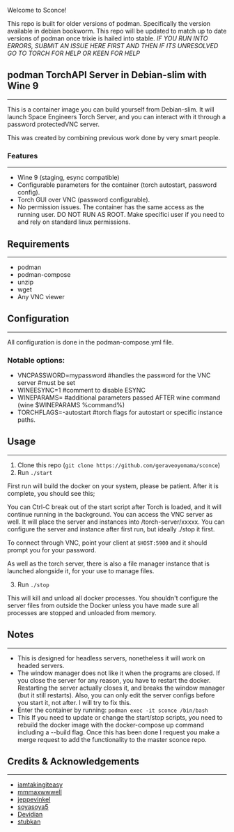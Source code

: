 Welcome to Sconce!

This repo is built for older versions of podman. Specifically the version available in debian bookworm. This repo will be updated to match up to date versions of podman once trixie is hailed into stable.
*IF YOU RUN INTO ERRORS, SUBMIT AN ISSUE HERE FIRST AND THEN IF ITS UNRESOLVED GO TO TORCH FOR HELP OR KEEN FOR HELP*
## podman TorchAPI Server in Debian-slim with Wine 9
---

This is a container image you can build yourself from Debian-slim. It will launch Space Engineers Torch Server, and you can interact with it through a password protectedVNC server.

This was created by combining previous work done by very smart people.

### Features
---
 - Wine 9 (staging, esync compatible)
 - Configurable parameters for the container (torch autostart, password config).
 - Torch GUI over VNC (password configurable).
 - No permission issues. The container has the same access as the running user. DO NOT RUN AS ROOT. Make specifici user if you need to and rely on standard linux permissions.

## Requirements
---
- podman
- podman-compose
- unzip
- wget
- Any VNC viewer

## Configuration
---
All configuration is done in the podman-compose.yml file. 

### Notable options:
- VNCPASSWORD=mypassword #handles the password for the VNC server #must be set
- WINEESYNC=1 #comment to disable ESYNC
- WINEPARAMS= #additional parameters passed AFTER wine command (wine $WINEPARAMS %command%)
- TORCHFLAGS=-autostart #torch flags for autostart or specific instance paths.

## Usage
---
1. Clone this repo (`git clone https://github.com/geraveoyomama/sconce`)
2. Run `./start`

First run will build the docker on your system, please be patient.
After it is complete, you should see this;


You can Ctrl-C break out of the start script after Torch is loaded, and it will
continue running in the background.  You can access the VNC server as
well.  It will place the server and instances into /torch-server/xxxxx.
You can configure the server and instance after first run, but ideally ./stop
it first.

To connect through VNC, point your client at `$HOST:5900` and it
should prompt you for your password.

As well as the torch server, there is also a file manager instance
that is launched alongside it, for your use to manage files.

3. Run `./stop`

This will kill and unload all docker processes.  You shouldn't configure the server files from outside the Docker unless you have made sure all processes are stopped and unloaded from memory.



## Notes
---
- This is designed for headless servers, nonetheless it will work on headed servers.
- The window manager does not like it when the programs are closed.  If you close the server for any reason, you have to restart the docker.  Restarting the server actually closes it, and breaks the window manager (but it still restarts).  Also, you can only edit the server configs before you start it, not after.  I will try to fix this.
- Enter the container by running: `podman exec -it sconce /bin/bash`
- This If you need to update or change the start/stop scripts, you need to rebuild the docker image with the docker-compose up command including a --build flag. Once this has been done I request you make a merge request to add the functionality to the master sconce repo.

## Credits & Acknowledgements
---
- [iamtakingiteasy](https://github.com/iamtakingiteasy/se-torchapi-ds-docker)
- [mmmaxwwwell](https://github.com/mmmaxwwwell)
- [jeppevinkel](https://github.com/jeppevinkel)
- [soyasoya5](github.com/soyasoya5/se-torchapi-linux)
- [Devidian](https://github.com/Devidian/docker-spaceengineers)
- [stubkan](https://github.com/stubkan/torchapi-wine9)

